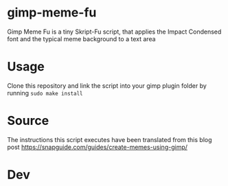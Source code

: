# gimp-meme-fu

Gimp Meme Fu is a tiny Skript-Fu script, that applies the Impact Condensed font and the typical meme background to a text area

# Usage

Clone this repository and link the script into your gimp plugin folder by running `sudo make install`

# Source

The instructions this script executes have been translated from this blog post https://snapguide.com/guides/create-memes-using-gimp/

# Dev
